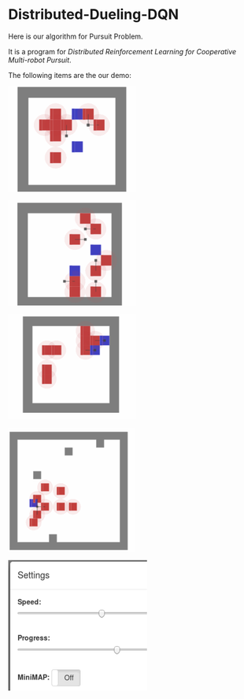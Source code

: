 # Distributed-Dueling-DQN



Here is our algorithm for Pursuit Problem.

It is a program for *Distributed Reinforcement Learning for Cooperative Multi-robot Pursuit*.

The following items are the our demo:

![image](https://github.com/SadAngelF/Distributed-Dueling-DQN/blob/master/demo/4.gif)


![image](https://github.com/SadAngelF/Distributed-Dueling-DQN/blob/master/demo/5.gif)

![image](https://github.com/SadAngelF/Distributed-Dueling-DQN/blob/master/demo/6.gif)

![image](https://github.com/SadAngelF/Distributed-Dueling-DQN/blob/master/demo/9.gif)

![image](https://github.com/SadAngelF/Distributed-Dueling-DQN/blob/master/demo/112.gif)
